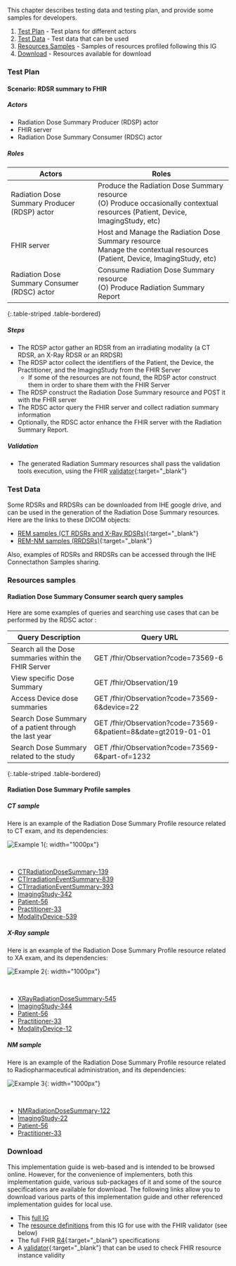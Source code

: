 This chapter describes testing data and testing plan, and provide some samples for developers.

1. [Test Plan](#testplan) - Test plans for different actors 
2. [Test Data](#testdata) - Test data that can be used
3. [Resources Samples](#samples) - Samples of resources profiled following this IG
4. [Download](#download) - Resources available for download

<a name="testplan"></a>

### Test Plan
#### Scenario: RDSR summary to FHIR
##### Actors

* Radiation Dose Summary Producer (RDSP) actor
* FHIR server
* Radiation Dose Summary Consumer (RDSC) actor

##### Roles

| Actors | Roles |
|--------------------------|-----------------------|
| Radiation Dose Summary Producer (RDSP) actor| Produce the Radiation Dose Summary resource <br/> (O) Produce occasionally contextual resources  (Patient, Device, ImagingStudy, etc) |
| FHIR server | Host and Manage the Radiation Dose Summary resource <br/> Manage the contextual resources (Patient, Device, ImagingStudy, etc)|
|Radiation Dose Summary Consumer (RDSC) actor | Consume Radiation Dose Summary resource <br/> (O) Produce Radiation Summary Report |
{:.table-striped .table-bordered}

##### Steps

* The RDSP actor gather an RDSR from an irradiating modality (a CT RDSR, an X-Ray RDSR or an RRDSR)
* The RDSP actor collect the identifiers of the Patient, the Device, the Practitioner, and the ImagingStudy from the FHIR Server
    * If some of the resources are not found, the RDSP actor construct them in order to share them with the FHIR Server
* The RDSP construct the Radiation Dose Summary resource and POST it with the FHIR server
* The RDSC actor query the FHIR server and collect radiation summary information
* Optionally, the RDSC actor enhance the FHIR server with the Radiation Summary Report.

##### Validation

* The generated Radiation Summary resources shall pass the validation tools execution, using the FHIR [validator](https://fhir.github.io/latest-ig-validator/org.hl7.fhir.validator.jar){:target="_blank"}

<a name="testdata"></a>

### Test Data
Some RDSRs and RRDSRs can be downloaded from IHE google drive, and can be used in the generation of the Radiation Dose Summary resources. Here are the links to these DICOM objects:
* [REM samples (CT RDSRs and X-Ray RDSRs)](https://drive.google.com/drive/u/0/folders/1M3OLxdHU25q8vNKQSr-O3Aip__YOYly0){:target="_blank"}
* [REM-NM samples (RRDSRs)](https://drive.google.com/drive/u/0/folders/1fE1BGXQDhqjzTbESt38qtiJ1Q7Js6Gg3){:target="_blank"}

Also, examples of RDSRs and RRDSRs can be accessed through the IHE Connectathon Samples sharing.

<a name="samples"></a>

### Resources samples
#### Radiation Dose Summary Consumer search query samples

Here are some examples of queries and searching use cases that can be performed by the RDSC actor :

| Query Description | Query URL |
|-------------------|--------------------------------------------------------------|
| Search all the Dose summaries within the FHIR Server | GET /fhir/Observation?code=73569-6 |
| View specific Dose Summary | GET /fhir/Observation/19 |
| Access Device dose summaries | GET /fhir/Observation?code=73569-6&device=22  |
| Search Dose Summary of a patient through the last year | GET /fhir/Observation?code=73569-6&patient=8&date=gt2019-01-01 |
| Search Dose Summary related to the study | GET /fhir/Observation?code=73569-6&part-of=1232 |
{:.table-striped .table-bordered}


#### Radiation Dose Summary Profile samples
##### CT sample
Here is an example of the Radiation Dose Summary Profile resource related to CT exam, and its dependencies:

![Example 1](./example1.png){: width="1000px"}

<br clear="all" />

* [CTRadiationDoseSummary-139](Observation-139.html)
* [CTIrradiationEventSummary-839](Observation-839.html)
* [CTIrradiationEventSummary-393](Observation-393.html)
* [ImagingStudy-342](ImagingStudy-342.html)
* [Patient-56](Patient-56.html)
* [Practitioner-33](Practitioner-33.html)
* [ModalityDevice-539](Device-539.html)

##### X-Ray sample
Here is an example of the Radiation Dose Summary Profile resource related to XA exam, and its dependencies:

![Example 2](./example2.png){: width="1000px"}

<br clear="all" />

* [XRayRadiationDoseSummary-545](Observation-545.html)
* [ImagingStudy-344](ImagingStudy-344.html)
* [Patient-56](Patient-56.html)
* [Practitioner-33](Practitioner-33.html)
* [ModalityDevice-12](Device-12.html)

##### NM sample
Here is an example of the Radiation Dose Summary Profile resource related to Radiopharmaceutical administration, and its dependencies:

![Example 3](./example3.png){: width="1000px"}

<br clear="all" />

* [NMRadiationDoseSummary-122](Observation-122.html)
* [ImagingStudy-22](ImagingStudy-22.html)
* [Patient-56](Patient-56.html)
* [Practitioner-33](Practitioner-33.html)


<a name="download"></a>

### Download

This implementation guide is web-based and is intended to be browsed online. However, for the convenience of implementers, both this implementation guide, various sub-packages of it and some of the source specifications are available for download. The following links allow you to download various parts of this implementation guide and other referenced implementation guides for local use.

*   This [full IG](full-ig.zip)
*   The [resource definitions](definitions.json.zip) from this IG for use with the FHIR validator (see below)
*   The full FHIR [R4](http://hl7.org/fhir/R4/fhir-spec.zip){:target="_blank"} specifications
*   A [validator](https://fhir.github.io/latest-ig-validator/org.hl7.fhir.validator.jar){:target="_blank"} that can be used to check FHIR resource instance validity


